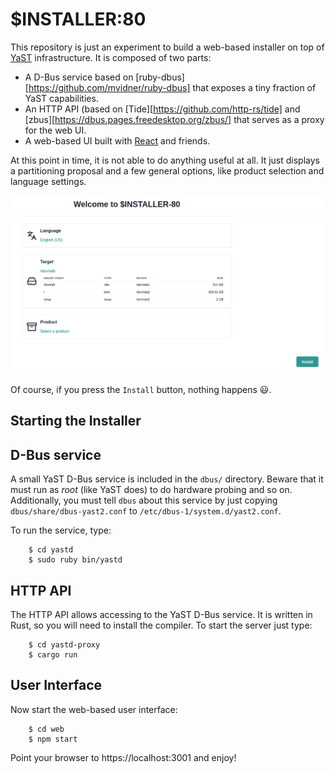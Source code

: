 # $INSTALLER:80

This repository is just an experiment to build a web-based installer on top of
[YaST](https://yast.opensuse.org/) infrastructure. It is composed of two parts:

* A D-Bus service based on [ruby-dbus][https://github.com/mvidner/ruby-dbus]
  that exposes a tiny fraction of YaST capabilities.
* An HTTP API (based on [Tide][https://github.com/http-rs/tide] and
  [zbus][https://dbus.pages.freedesktop.org/zbus/] that serves as a proxy for
  the web UI.
* A web-based UI built with [React](https://reactjs.org/) and friends.

At this point in time, it is not able to do anything useful at all. It just displays a partitioning
proposal and a few general options, like product selection and language settings.

![Installation Overview](/screenshot.png?raw=true "Installation Overview")

Of course, if you press the `Install` button, nothing happens :smiley:.

## Starting the Installer

## D-Bus service

A small YaST D-Bus service is included in the `dbus/` directory. Beware that it must run as *root*
(like YaST does) to do hardware probing and so on. Additionally, you must tell `dbus` about this
service by just copying `dbus/share/dbus-yast2.conf` to `/etc/dbus-1/system.d/yast2.conf`.

To run the service, type:

        $ cd yastd
        $ sudo ruby bin/yastd

## HTTP API

The HTTP API allows accessing to the YaST D-Bus service. It is written in Rust, so you will need to
install the compiler. To start the server just type:

        $ cd yastd-proxy
        $ cargo run

## User Interface

Now start the web-based user interface:

        $ cd web
        $ npm start

Point your browser to https://localhost:3001 and enjoy!
